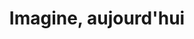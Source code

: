 ---
type: imagine-2020
title : Imagine, aujourd'hui
class: imagine-2020
section_one:
    section_title: nos valeurs
    title: Le manifeste et la charte fondatrice d'Imagine
    text: Pour développer son projet slow press, Imagine s’appuie sur son manifeste (2020) et sur sa charte fondatrice (1996). Deux documents dans lesquels le magazine (ré)affirme ses valeurs, sa ligne éditoriale et ses engagements vis-à-vis des lecteurs. 
    btn_txt: Lire le manifeste
    btn_link: "/notre-manifeste"
    img: notre-manifeste-portrait.jpg
section_two:
    section_title: un voyage nouveau
    title: La cartographie Imagine
    text: "<em>Imagine</em> propose à ses lecteurs de « redevenir terrestres » et de voyager, tous les deux mois, à travers sa nouvelle « cartographie » organisée en six territoires : Sur le volcan, Le sixième continent, Zones fertiles, Terra incognita, Les Confluents et Au large. A chacun d’entre eux correspond un univers thématique, journalistique et graphique."
    btn_txt: En savoir plus
    btn_link: #
    img: imagine-6-territoires.png
section_three:
    section_title: Imagine, c’est quoi ?
    title: "Le processus<br>#Imagine 2020"
    text: "Pour réaliser son nouveau projet éditorial lancé début juin 2020, Imagine a lancé, un an plus tôt, un grand processus créatif baptisé #Imagine2020 en huit étapes." 
    btn_txt: En savoir plus
    btn_link: #
    img: imagine-c-est-quoi.jpg
section_four:
    section_title: L'équipe
    title: Les différents regards d'Imagine
    text: Lorem ipsum dolor sit amet, consectetur adipiscing elit, sed do eiusmod tempor incididunt ut labore et dolore magna aliqua. Ut enim ad minim veniam, quis nostrud exercitation ullamco laboris nisi ut aliquip ex ea commodo consequat. 
    btn_txt: En savoir plus
    btn_link: #
    img: differents-regards.jpg
section_five:
    title: Nos partenaires
    text: Lorem ipsum dolor sit amet, consectetur adipiscing elit, sed do eiusmod tempor incididunt ut labore et dolore magna aliqua. Ut enim ad minim veniam, quis nostrud exercitation ullamco laboris nisi ut aliquip ex ea commodo consequat. 
    img_list:
        - img: logo-11-11-11.png
          title: CNCD 11.11.11
          link: https://www.cncd.be/-operation-11-11-11-
        - img: logo-federation-wal-bxl.png
          title: Fédération Wallonie-Bruxelles
          link: http://www.federation-wallonie-bruxelles.be/
        - img: logo-developpement.png
          title: ENABEL - Agence belge de développement
          link: https://www.enabel.be/fr
        - img: logo-11-11-11.png
          title: CNCD 11.11.11
          link: https://www.cncd.be/-operation-11-11-11-
        - img: logo-federation-wal-bxl.png
          title: Fédération Wallonie-Bruxelles
          link: http://www.federation-wallonie-bruxelles.be/
        - img: logo-developpement.png
          title: ENABEL - Agence belge de développement
          link: https://www.enabel.be/fr
section_six:
    title: La presse et nous
---